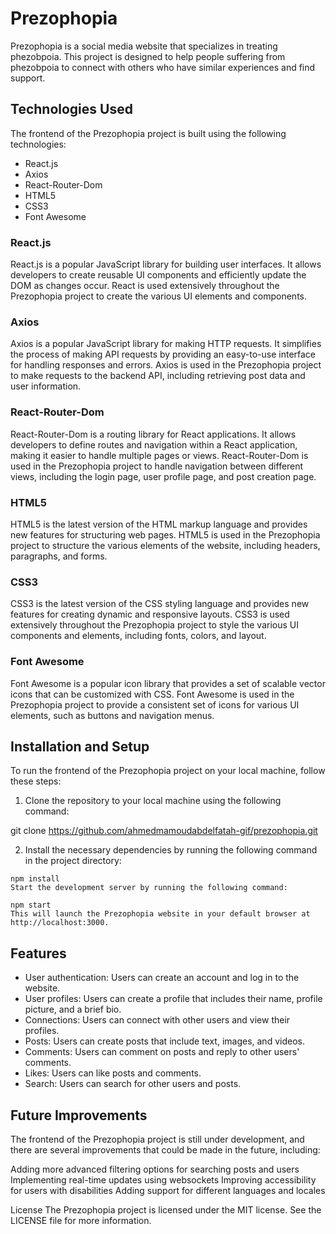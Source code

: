 # Prezophopia

Prezophopia is a social media website that specializes in treating phezobpoia. This project is designed to help people suffering from phezobpoia to connect with others who have similar experiences and find support.

## Technologies Used

The frontend of the Prezophopia project is built using the following technologies:

- React.js
- Axios
- React-Router-Dom
- HTML5
- CSS3
- Font Awesome

### React.js

React.js is a popular JavaScript library for building user interfaces. It allows developers to create reusable UI components and efficiently update the DOM as changes occur. React is used extensively throughout the Prezophopia project to create the various UI elements and components.

### Axios

Axios is a popular JavaScript library for making HTTP requests. It simplifies the process of making API requests by providing an easy-to-use interface for handling responses and errors. Axios is used in the Prezophopia project to make requests to the backend API, including retrieving post data and user information.

### React-Router-Dom

React-Router-Dom is a routing library for React applications. It allows developers to define routes and navigation within a React application, making it easier to handle multiple pages or views. React-Router-Dom is used in the Prezophopia project to handle navigation between different views, including the login page, user profile page, and post creation page.

### HTML5

HTML5 is the latest version of the HTML markup language and provides new features for structuring web pages. HTML5 is used in the Prezophopia project to structure the various elements of the website, including headers, paragraphs, and forms.

### CSS3

CSS3 is the latest version of the CSS styling language and provides new features for creating dynamic and responsive layouts. CSS3 is used extensively throughout the Prezophopia project to style the various UI components and elements, including fonts, colors, and layout.

### Font Awesome

Font Awesome is a popular icon library that provides a set of scalable vector icons that can be customized with CSS. Font Awesome is used in the Prezophopia project to provide a consistent set of icons for various UI elements, such as buttons and navigation menus.

## Installation and Setup

To run the frontend of the Prezophopia project on your local machine, follow these steps:

1. Clone the repository to your local machine using the following command:

git clone https://github.com/ahmedmamoudabdelfatah-gif/prezophopia.git


2. Install the necessary dependencies by running the following command in the project directory:

```
npm install
Start the development server by running the following command:
```
```
npm start
This will launch the Prezophopia website in your default browser at http://localhost:3000.
```
## Features

- User authentication: Users can create an account and log in to the website.
- User profiles: Users can create a profile that includes their name, profile picture, and a brief bio.
- Connections: Users can connect with other users and view their profiles.
- Posts: Users can create posts that include text, images, and videos.
- Comments: Users can comment on posts and reply to other users' comments.
- Likes: Users can like posts and comments.
- Search: Users can search for other users and posts.

## Future Improvements

The frontend of the Prezophopia project is still under development, and there are several improvements that could be made in the future, including:

Adding more advanced filtering options for searching posts and users
Implementing real-time updates using websockets
Improving accessibility for users with disabilities
Adding support for different languages and locales

License
The Prezophopia project is licensed under the MIT license. See the LICENSE file for more information.